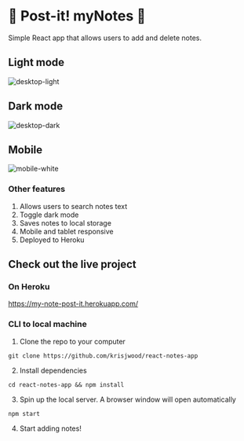 # :open_file_folder: Post-it! myNotes :open_file_folder:
Simple React app that allows users to add and delete notes.

## Light mode
![desktop-light](https://github.com/krisjwood/react-notes-app/tree/main/public/images/web-white.jpg)

## Dark mode
![desktop-dark](https://github.com/krisjwood/react-notes-app/tree/main/public/images/web-black.jpg)

## Mobile
![mobile-white](https://github.com/krisjwood/react-notes-app/tree/main/public/images/mobile-white.jpg)

### Other features
1. Allows users to search notes text
2. Toggle dark mode
3. Saves notes to local storage
4. Mobile and tablet responsive
5. Deployed to Heroku 

## Check out the live project
### On Heroku
https://my-note-post-it.herokuapp.com/

### CLI to local machine

1. Clone the repo to your computer 
```
git clone https://github.com/krisjwood/react-notes-app
```

2. Install dependencies
```
cd react-notes-app && npm install 
```

3. Spin up the local server. A browser window will open automatically
```
npm start
```
4. Start adding notes!

